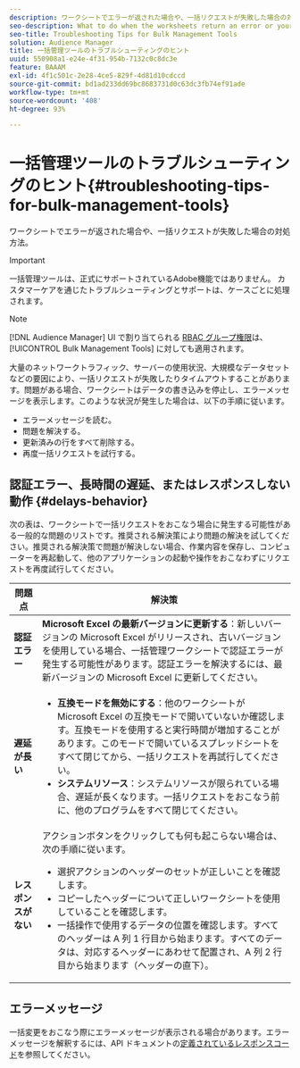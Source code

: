 ```yaml
---
description: ワークシートでエラーが返された場合や、一括リクエストが失敗した場合の対処方法。
seo-description: What to do when the worksheets return an error or your bulk request fails.
seo-title: Troubleshooting Tips for Bulk Management Tools
solution: Audience Manager
title: 一括管理ツールのトラブルシューティングのヒント
uuid: 550908a1-e24e-4f31-954b-7132c0c8dc3e
feature: BAAAM
exl-id: 4f1c501c-2e28-4ce5-829f-4d81d10cdccd
source-git-commit: bd1ad233dd69bc8683731d0c63dc3fb74ef91ade
workflow-type: tm+mt
source-wordcount: '408'
ht-degree: 93%

---
```


# 一括管理ツールのトラブルシューティングのヒント{#troubleshooting-tips-for-bulk-management-tools}

ワークシートでエラーが返された場合や、一括リクエストが失敗した場合の対処方法。

>[!IMPORTANT]
>
>一括管理ツールは、正式にサポートされているAdobe機能ではありません。 カスタマーケアを通じたトラブルシューティングとサポートは、ケースごとに処理されます。

<!-- 

<p>r_bulk_troubleshoot.xml </p>

 -->

>[!NOTE]
>
>[!DNL Audience Manager] UI で割り当てられる [RBAC グループ権限](../../features/administration/administration-overview.md)は、[!UICONTROL Bulk Management Tools] に対しても適用されます。

大量のネットワークトラフィック、サーバーの使用状況、大規模なデータセットなどの要因により、一括リクエストが失敗したりタイムアウトすることがあります。問題がある場合、ワークシートはデータの書き込みを停止し、エラーメッセージを表示します。このような状況が発生した場合は、以下の手順に従います。

* エラーメッセージを読む。
* 問題を解決する。
* 更新済みの行をすべて削除する。
* 再度一括リクエストを試行する。

## 認証エラー、長時間の遅延、またはレスポンスしない動作 {#delays-behavior}

次の表は、ワークシートで一括リクエストをおこなう場合に発生する可能性がある一般的な問題のリストです。推奨される解決策により問題の解決を試してください。推奨される解決策で問題が解決しない場合、作業内容を保存し、コンピューターを再起動して、他のアプリケーションの起動や操作をおこなわずにリクエストを再度試行してください。

<table id="table_AC6FB99402214A4EAC6E709465BB67AF"> 
 <thead> 
  <tr> 
   <th colname="col1" class="entry"> 問題点 </th> 
   <th colname="col2" class="entry"> 解決策 </th> 
  </tr> 
 </thead>
 <tbody> 
  <tr> 
   <td colname="col1"> <b>認証エラー</b> </td> 
   <td colname="col2"> 
    <b>Microsoft Excel の最新バージョンに更新する</b>：新しいバージョンの Microsoft Excel がリリースされ、古いバージョンを使用している場合、一括管理ワークシートで認証エラーが発生する可能性があります。認証エラーを解決するには、最新バージョンの Microsoft Excel に更新してください。
</td> 
  </tr> 
  <tr> 
   <td colname="col1"> <b>遅延が長い</b> </td> 
   <td colname="col2"> 
    <ul id="ul_AA6F414024B2475AB1C0B46DC3FF0B36"> 
     <li id="li_ECC83AC39D7142519AA9A223DB8FCF23"> <b>互換モードを無効にする</b>：他のワークシートが Microsoft Excel の互換モードで開いていないか確認します。互換モードを使用すると実行時間が増加することがあります。このモードで開いているスプレッドシートをすべて閉じてから、一括リクエストを再試行してください。 </li> 
     <li id="li_234BFCF563234DE198884F33AB75280D"> <b>システムリソース</b>：システムリソースが限られている場合、遅延が長くなります。一括リクエストをおこなう前に、他のプログラムをすべて閉じてください。 </li> 
    </ul> </td> 
  </tr> 
  <tr> 
   <td colname="col1"> <b>レスポンスがない</b> </td> 
   <td colname="col2">アクションボタンをクリックしても何も起こらない場合は、次の手順に従います。 
    <ul id="ul_142E63CDD556414AB639E51734FEDBCF"> 
     <li id="li_DBB6C819603D46B5AECC9C854FDAFDF1">選択アクションのヘッダーのセットが正しいことを確認します。 </li> 
     <li id="li_391C9031907A4085BDAD42054960045C">コピーしたヘッダーについて正しいワークシートを使用していることを確認します。 </li> 
     <li id="li_76A7241989204933858621FAAB5C3408">一括操作で使用するデータの位置を確認します。すべてのヘッダーは A 列 1 行目から始まります。すべてのデータは、対応するヘッダーにあわせて配置され、A 列 2 行目から始まります（ヘッダーの直下）。 </li> 
    </ul> </td> 
  </tr> 
 </tbody> 
</table>

## エラーメッセージ

一括変更をおこなう際にエラーメッセージが表示される場合があります。エラーメッセージを解釈するには、API ドキュメントの[定義されているレスポンスコード](/help/using/api/rest-api-main/aam-api-getting-started.md)を参照してください。
